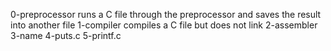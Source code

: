 0-preprocessor runs a C file through the preprocessor and saves the result into another file
1-compiler compiles a  C file but does not link
2-assembler 
3-name
4-puts.c
5-printf.c